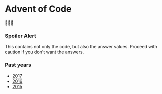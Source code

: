 # Advent of Code

:christmas_tree::santa::gift:

### Spoiler Alert

This contains not only the code, but also the answer values. Proceed with caution if you don't want the answers.

### Past years

- [2017](https://adventofcode.com/2017)
- [2016](https://adventofcode.com/2016)
- [2015](https://adventofcode.com/2015)
